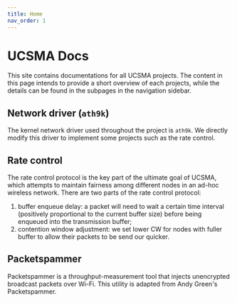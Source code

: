 ```yaml
---
title: Home
nav_order: 1
---
```


# UCSMA Docs
This site contains documentations for all UCSMA projects. The content in this page intends to provide a short overview of each projects, while the details can be found in the subpages in the navigation sidebar. 

## Network driver (`ath9k`)
The kernel network driver used throughout the project is `ath9k`. We directly modify this driver to implement some projects such as the rate control. 

## Rate control
The rate control protocol is the key part of the ultimate goal of UCSMA, which attempts to maintain fairness among different nodes in an ad-hoc wireless network. There are two parts of the rate control protocol:

1. buffer enqueue delay: a packet will need to wait a certain time interval (positively proportional to the current buffer size) before being enqueued into the transmission buffer; 
2. contention window adjustment: we set lower CW for nodes with fuller buffer to allow their packets to be send our quicker.

## Packetspammer
Packetspammer is a throughput-measurement tool that injects unencrypted broadcast packets over Wi-Fi. This utility is adapted from Andy Green's Packetspammer.
